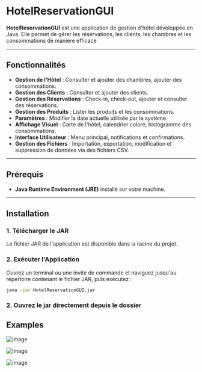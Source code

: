 # HotelReservationGUI

**HotelReservationGUI** est une application de gestion d'hôtel développée en Java. Elle permet de gérer les réservations, les clients, les chambres et les consommations de manière efficace

---

## Fonctionnalités  

- **Gestion de l'Hôtel** : Consulter et ajouter des chambres, ajouter des consommations.  
- **Gestion des Clients** : Consulter et ajouter des clients.  
- **Gestion des Réservations** : Check-in, check-out, ajouter et consulter des réservations.  
- **Gestion des Produits** : Lister les produits et les consommations.  
- **Paramètres** : Modifier la date actuelle utilisée par le système.  
- **Affichage Visuel** : Carte de l'hôtel, calendrier coloré, histogramme des consommations.  
- **Interface Utilisateur** : Menu principal, notifications et confirmations.  
- **Gestion des Fichiers** : Importation, exportation, modification et suppression de données via des fichiers CSV.  

---

## Prérequis  

- **Java Runtime Environment (JRE)** installé sur votre machine.  

---

## Installation  

### 1️. Télécharger le JAR  
Le fichier JAR de l'application est disponible dans la racine du projet.  

### 2️. Exécuter l'Application  
Ouvrez un terminal ou une invite de commande et naviguez jusqu'au répertoire contenant le fichier JAR, puis exécutez :  
```sh
java -jar HotelReservationGUI.jar
```
### 2. Ouvrez le jar directement depuis le dossier

## Examples
![image](https://github.com/user-attachments/assets/5cc53dd7-8190-4847-80c5-111616a41ca0)


![image](https://github.com/user-attachments/assets/2be7edba-c8ac-430d-b5d9-cb887e30658f)

![image](https://github.com/user-attachments/assets/1b2f8494-05d5-4ca0-9156-6603fe52a502)
